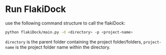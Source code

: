 # Run FlakiDock

use the following command structure to call the flakiDock:
```bash
python flakiDock/main.py -d <directory> -p <project-name>
```

`directory` is the parent folder containing the project folder/folders, `project-name` is the project folder name within the directory.

<!-- python error_repair/flakiDock/main.py -p error_repair/flakiDock/test_projects/TorPaste -->